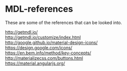 # MDL-references

These are some of the references that can be looked into.

http://getmdl.io/ <br />
http://getmdl.io/customize/index.html <br />
http://google.github.io/material-design-icons/ <br />
https://design.google.com/icons/ <br />
https://en.bem.info/method/key-concepts/ <br />
http://materializecss.com/buttons.html <br />
https://material.angularjs.org/
